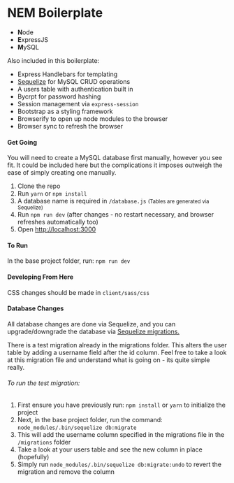
# NEM Boilerplate

*   **N**ode
*   **E**xpressJS
*   **M**ySQL

Also included in this boilerplate:

*   Express Handlebars for templating
*   [Sequelize](http://docs.sequelizejs.com/) for MySQL CRUD operations
*   A users table with authentication built in
*   Bycrpt for password hashing
*   Session management via `express-session`
*   Bootstrap as a styling framework
*   Browserify to open up node modules to the browser
*   Browser sync to refresh the browser

#### Get Going

You will need to create a MySQL database first manually, however you see fit. It could be included here but the complications it imposes outweigh the ease of simply creating one manually.

1.  Clone the repo
2.  Run `yarn` or `npm install`
3.  A database name is required in `/database.js` <small>(Tables are generated via Sequelize)</small>
4.  Run `npm run dev` (after changes - no restart necessary, and browser refreshes automatically too)
5.  Open [http://localhost:3000](http://localhost:3000/)

#### To Run

In the base project folder, run: `npm run dev`

#### Developing From Here

CSS changes should be made in `client/sass/css`

#### Database Changes

All database changes are done via Sequelize, and you can upgrade/downgrade the database via [Sequelize migrations.](http://docs.sequelizejs.com/manual/tutorial/migrations.html)

There is a test migration already in the migrations folder. This alters the user table by adding a username field after the id column. Feel free to take a look at this migration file and understand what is going on - its quite simple really.

###### To run the test migration:

1.  First ensure you have previously run: `npm install` or `yarn` to initialize the project
2.  Next, in the base project folder, run the command: `node_modules/.bin/sequelize db:migrate`
3.  This will add the username column specified in the migrations file in the `/migrations` folder
4.  Take a look at your users table and see the new column in place (hopefully)
5.  Simply run `node_modules/.bin/sequelize db:migrate:undo` to revert the migration and remove the column
